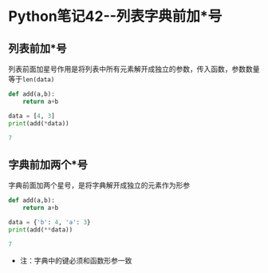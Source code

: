 # Python笔记42--列表字典前加*号

## 列表前加*号

列表前面加星号作用是将列表中所有元素解开成独立的参数，传入函数，参数数量等于`len(data)`

```python
def add(a,b):
    return a+b

data = [4, 3]
print(add(*data))
```

```python
7
```

## 字典前加两个*号

字典前面加两个星号，是将字典解开成独立的元素作为形参

```python
def add(a,b):
    return a+b

data = {'b': 4, 'a': 3}
print(add(**data))
```

```python
7
```

+ 注：字典中的键必须和函数形参一致